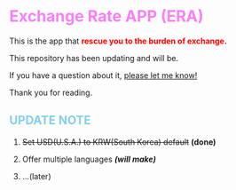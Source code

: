# <span style="color:rgb(248, 128, 248)">Exchange Rate APP (ERA)</span>

This is the app that **<span style="color: #ff0000;">rescue you to the burden of exchange.</span>**

This repository has been updating and will be.

If you have a question about it, <u>please let me know!</u>

Thank you for reading.

## <span style="color: #87ceeb;">UPDATE NOTE</span>

1. ~~Set USD(U.S.A.) to KRW(South Korea) default~~ **(done)**

2. Offer multiple languages ***(will make)***

3. ...(later)